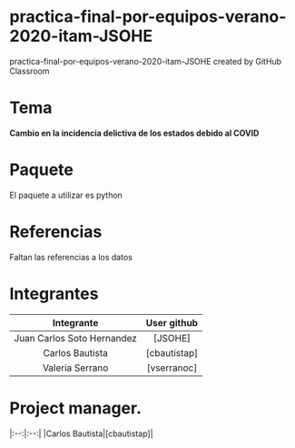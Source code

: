 # practica-final-por-equipos-verano-2020-itam-JSOHE
practica-final-por-equipos-verano-2020-itam-JSOHE created by GitHub Classroom

# Tema
**Cambio en la incidencia delictiva de los estados debido al COVID**

# Paquete
El paquete a utilizar es python

# Referencias 
Faltan las referencias a los datos

# Integrantes 
|Integrante|User github|
|:--:|:--:|
|Juan Carlos Soto Hernandez|[JSOHE]|
|Carlos Bautista|      [cbautistap]|
|Valeria Serrano|       [vserranoc]|

# Project manager. 
|:--:|:--:|
|Carlos Bautista|[cbautistap]|
